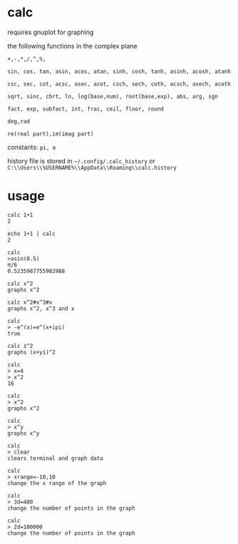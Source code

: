 # calc
requires gnuplot for graphing

the following functions in the complex plane

``+,-,*,/,^,%,``

``sin, cos, tan, asin, acos, atan, sinh, cosh, tanh, asinh, acosh, atanh``

``csc, sec, cot, acsc, asec, acot, csch, sech, coth, acsch, asech, acoth``

``sqrt, sinc, cbrt, ln, log(base,num), root(base,exp), abs, arg, sgn``

``fact, exp, subfact, int, frac, ceil, floor, round`` 

``deg,rad``

``re(real part),im(imag part)``

constants: ``pi, e``

history file is stored in ``~/.config/.calc_history`` or ``C:\\Users\\%USERNAME%\\AppData\\Roaming\\calc.history``

# usage
```
calc 1+1
2
```
```
echo 1+1 | calc
2
```
```
calc
>asin(0.5)
π/6
0.5235987755982988
```
```
calc x^2
graphs x^2
```
```
calc x^2#x^3#x
graphs x^2, x^3 and x
```
```
calc
> -e^(x)=e^(x+ipi)
true
```
```
calc z^2
graphs (x+yi)^2
```
```
calc
> x=4
> x^2
16
```
```
calc
> x^2
graphs x^2
```
```
calc
> x^y
graphs x^y
```
```
calc
> clear
clears terminal and graph data
```
```
calc
> xrange=-10,10
change the x range of the graph
```
```
calc
> 3d=400
change the number of points in the graph
```
```
calc
> 2d=100000
change the number of points in the graph
```
